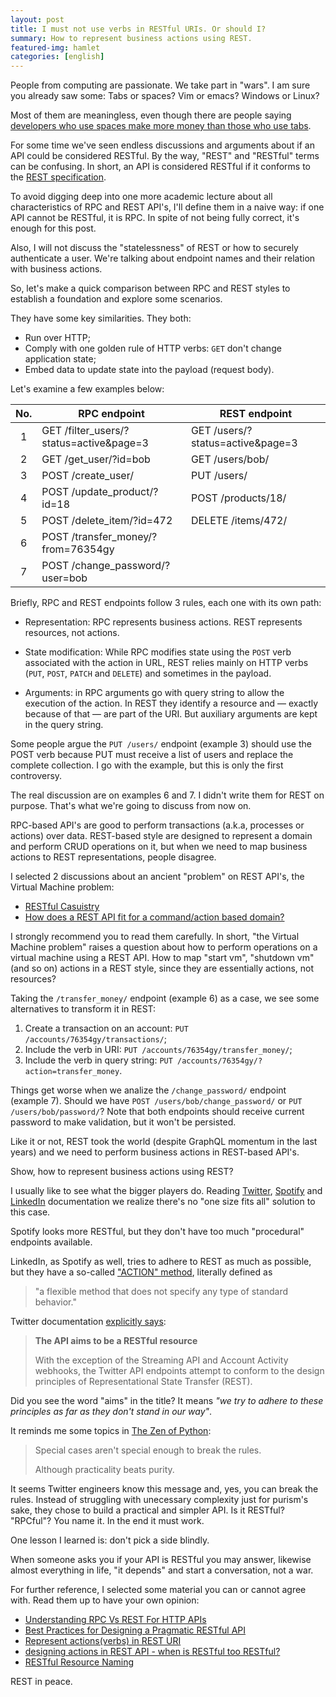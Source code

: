 ```yaml
---
layout: post
title: I must not use verbs in RESTful URIs. Or should I?
summary: How to represent business actions using REST.
featured-img: hamlet
categories: [english]
---
```


People from computing are passionate. We take part in "wars". I am sure you
already saw some: Tabs or spaces? Vim or emacs? Windows or Linux?

Most of them are meaningless, even though there are people saying [developers who use spaces make more money than those who use tabs](https://stackoverflow.blog/2017/06/15/developers-use-spaces-make-money-use-tabs/).

For some time we've seen endless discussions and arguments about if an API
could be considered RESTful. By the way, "REST" and "RESTful" terms can be
confusing. In short, an API is considered RESTful if it conforms to the [REST
specification](https://en.wikipedia.org/wiki/Representational_state_transfer).

To avoid digging deep into one more academic lecture about all characteristics
of RPC and REST API's, I'll define them in a naive way: if one API cannot be
RESTful, it is RPC. In spite of not being fully correct, it's enough for this
post.

Also, I will not discuss the "statelessness" of REST or how to securely
authenticate a user. We're talking about endpoint names and their relation with
business actions.

So, let's make a quick comparison between RPC and REST styles to establish a
foundation and explore some scenarios.

They have some key similarities. They both:

- Run over HTTP;
- Comply with one golden rule of HTTP verbs: `GET` don't change application
  state;
- Embed data to update state into the payload (request body).

Let's examine a few examples below:

|No. | RPC endpoint                            | REST endpoint |
|:--:|-----------------------------------------|---------------|
|  1 | GET /filter_users/?status=active&page=3 | GET /users/?status=active&page=3 |
|  2 | GET /get_user/?id=bob                   | GET /users/bob/ |
|  3 | POST /create_user/                      | PUT  /users/ |
|  4 | POST /update_product/?id=18             | POST /products/18/ |
|  5 | POST /delete_item/?id=472               | DELETE /items/472/ |
|  6 | POST /transfer_money/?from=76354gy      |  |
|  7 | POST /change_password/?user=bob         |  |


Briefly, RPC and REST endpoints follow 3 rules, each one with its own path:

- Representation: RPC represents business actions. REST represents resources, not actions.

- State modification: While RPC modifies state using the `POST` verb associated with the action in URL, REST relies mainly on HTTP verbs (`PUT`, `POST`, `PATCH` and `DELETE`) and sometimes in the payload.

- Arguments: in RPC arguments go with query string to allow the execution of the action. In REST they identify a resource and — exactly because of that — are part of the URI. But auxiliary arguments are kept in the query string.

Some people argue the `PUT /users/` endpoint (example 3) should use the POST
verb because PUT must receive a list of users and replace the complete
collection. I go with the example, but this is only the first controversy.

The real discussion are on examples 6 and 7. I didn't write them for REST on
purpose. That's what we're going to discuss from now on.

RPC-based API's are good to perform transactions (a.k.a, processes or actions)
over data. REST-based style are designed to represent a domain and perform CRUD
operations on it, but when we need to map business actions to REST
representations, people disagree.

I selected 2 discussions about an ancient "problem" on REST API's, the Virtual
Machine problem:

- [RESTful Casuistry](https://www.tbray.org/ongoing/When/200x/2009/03/20/Rest-Casuistry)
- [How does a REST API fit for a command/action based domain?](https://softwareengineering.stackexchange.com/questions/338666/how-does-a-rest-api-fit-for-a-command-action-based-domain)

I strongly recommend you to read them carefully. In short, "the Virtual Machine
problem" raises a question about how to perform operations on a virtual machine
using a REST API. How to map "start vm", "shutdown vm" (and so on) actions in a
REST style, since they are essentially actions, not resources?

Taking the `/transfer_money/` endpoint (example 6) as a case, we see some alternatives to transform it in REST:

1. Create a transaction on an account: `PUT /accounts/76354gy/transactions/`;
2. Include the verb in URI: `PUT /accounts/76354gy/transfer_money/`;
3. Include the verb in query string: `PUT /accounts/76354gy/?action=transfer_money`.

Things get worse when we analize the `/change_password/` endpoint (example 7). Should we have `POST /users/bob/change_password/` or `PUT /users/bob/password/`? Note that both endpoints should receive current password to make validation, but it won't be persisted.

Like it or not, REST took the world (despite GraphQL momentum in the last years) and we need to perform business actions in REST-based API's.

Show, how to represent business actions using REST?

I usually like to see what the bigger players do. Reading [Twitter](https://developer.twitter.com/en/docs/accounts-and-users/manage-account-settings/api-reference), [Spotify](https://developer.spotify.com/documentation/web-api/reference/playlists/) and [LinkedIn](https://docs.microsoft.com/en-gb/linkedin/shared/api-guide/concepts/methods?context=linkedin/context) documentation we realize there's no "one size fits all" solution to this case.

Spotify looks more RESTful, but they don't have too much "procedural" endpoints available.

LinkedIn, as Spotify as well, tries to adhere to REST as much as possible, but they have a so-called ["ACTION" method](https://docs.microsoft.com/en-gb/linkedin/shared/api-guide/concepts/methods?context=linkedin/context#action-actionname), literally defined as

> "a flexible method that does not specify any type of standard behavior."

Twitter documentation [explicitly says](https://developer.twitter.com/en/docs/basics/things-every-developer-should-know):

> **The API aims to be a RESTful resource**
>
> With the exception of the Streaming API and Account Activity webhooks, the Twitter API endpoints attempt to conform to the design principles of Representational State Transfer (REST).

Did you see the word "aims" in the title? It means _"we try to adhere to these principles as far as they don't stand in our way"_.

It reminds me some topics in [The Zen of Python](https://www.python.org/dev/peps/pep-0020/):

> Special cases aren't special enough to break the rules.
>
> Although practicality beats purity.

It seems Twitter engineers know this message and, yes, you can break the rules. Instead of struggling with unecessary complexity just for purism's sake, they chose to build a practical and simpler API. Is it RESTful? "RPCful"? You name it. In the end it must work.

One lesson I learned is: don't pick a side blindly.

When someone asks you if your API is RESTful you may answer, likewise almost everything in life, "it depends" and start a conversation, not a war.

For further reference, I selected some material you can or cannot agree with. Read them up to have your own opinion:

- [Understanding RPC Vs REST For HTTP APIs](https://www.smashingmagazine.com/2016/09/understanding-rest-and-rpc-for-http-apis/)
- [Best Practices for Designing a Pragmatic RESTful API](https://www.vinaysahni.com/best-practices-for-a-pragmatic-restful-api)
- [Represent actions(verbs) in REST URI](https://softwareengineering.stackexchange.com/questions/181545/represent-actionsverbs-in-rest-uri)
- [designing actions in REST API - when is RESTful too RESTful?](https://stackoverflow.com/questions/6704778/designing-actions-in-rest-api-when-is-restful-too-restful)
- [RESTful Resource Naming](https://www.restapitutorial.com/lessons/restfulresourcenaming.html)

REST in peace.
